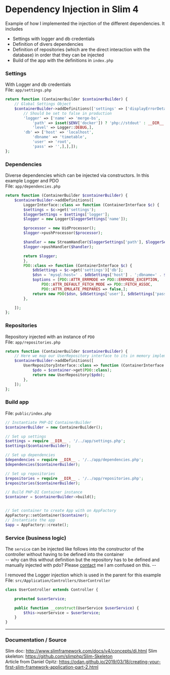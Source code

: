 # Dependency Injection in Slim 4

Example of how I implemented the injection of the different dependencies. 
It includes
* Settings with logger and db credentials 
* Definition of divers dependencies 
* Definition of repositories (which are the direct interaction with the database) in order that they can be injected
* Build of the app with the definitions in `index.php` 
 
### Settings
With Logger and db credentials  
File: `app/settings.php`
```php
return function (ContainerBuilder $containerBuilder) {
    // Global Settings Object
    $containerBuilder->addDefinitions(['settings' => ['displayErrorDetails' => true,
        // Should be set to false in production
        'logger' => ['name' => 'merge-bs',
            'path' => isset($ENV['docker']) ? 'php://stdout' : __DIR__ . '/../logs/app.log',
            'level' => Logger::DEBUG,],
        'db' => ['host' => 'localhost',
            'dbname' => 'timetable',
            'user' => 'root',
            'pass' => '',],],]);
};
```
### Dependencies
Diverse dependencies which can be injected via constructors. In this example Logger and PDO  
File: `app/dependencies.php`
```php
return function (ContainerBuilder $containerBuilder) {
    $containerBuilder->addDefinitions([
        LoggerInterface::class => function (ContainerInterface $c) {
        $settings = $c->get('settings');
        $loggerSettings = $settings['logger'];
        $logger = new Logger($loggerSettings['name']);

        $processor = new UidProcessor();
        $logger->pushProcessor($processor);

        $handler = new StreamHandler($loggerSettings['path'], $loggerSettings['level']);
        $logger->pushHandler($handler);

        return $logger;
        },
        PDO::class => function (ContainerInterface $c) {
            $dbSettings = $c->get('settings')['db'];
            $dsn = 'mysql:host=' . $dbSettings['host'] . ';dbname=' . $dbSettings['dbname'];
            $options = [PDO::ATTR_ERRMODE => PDO::ERRMODE_EXCEPTION,
                PDO::ATTR_DEFAULT_FETCH_MODE => PDO::FETCH_ASSOC,
                PDO::ATTR_EMULATE_PREPARES => false,];
            return new PDO($dsn, $dbSettings['user'], $dbSettings['pass'], $options);
        },

    ]);
};
```

### Repositories 
Repository injected with an instance of `PDO`  
File: `app/repositories.php`
```php
return function (ContainerBuilder $containerBuilder) {
    // Here we map our UserRepository interface to its in memory implementation
    $containerBuilder->addDefinitions([
        UserRepositoryInterface::class => function (ContainerInterface $container) {
            $pdo = $container->get(PDO::class);
            return new UserRepository($pdo);
        },
    ]);
};
```

### Build app 
File: `public/index.php`

```php
// Instantiate PHP-DI ContainerBuilder
$containerBuilder = new ContainerBuilder();

// Set up settings
$settings = require __DIR__ . '/../app/settings.php';
$settings($containerBuilder);

// Set up dependencies
$dependencies = require __DIR__ . '/../app/dependencies.php';
$dependencies($containerBuilder);

// Set up repositories
$repositories = require __DIR__ . '/../app/repositories.php';
$repositories($containerBuilder);

// Build PHP-DI Container instance
$container = $containerBuilder->build();


// Set container to create App with on AppFactory
AppFactory::setContainer($container);
// Instantiate the app
$app = AppFactory::create();
```

### Service (business logic)
The `service` can be injected like follows into the constructor of the controller without having to be defined into the container   
-- why can this without definition but the repository has to be defined and manually injected with pdo? 
Please [contact](mailto:samuelgfeller@bluewin.ch) me I am confused on this. -- 
  
I removed the Logger injection which is used in the parent for this example  
File: `src/Application/Controllers/UserController`
```php
class UserController extends Controller {

    protected $userService;

    public function __construct(UserService $userService) {
        $this->userService = $userService;
    }
}
```


---
### Documentation / Source 
Slim doc: http://www.slimframework.com/docs/v4/concepts/di.html
Slim skeleton: https://github.com/slimphp/Slim-Skeleton  
Article from Daniel Opitz: https://odan.github.io/2019/03/18/creating-your-first-slim-framework-application-part-2.html  
